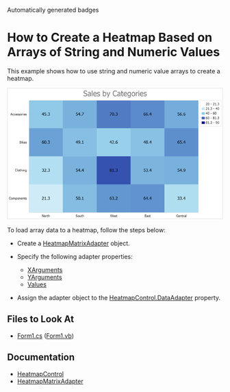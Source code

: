 <!-- default badges list -->
Automatically generated badges
<!-- default badges end -->

# How to Create a Heatmap Based on Arrays of String and Numeric Values

This example shows how to use string and numeric value arrays to create a heatmap.

![Resulting heatmap](Images/resulting-heatmap.png)

To load array data to a heatmap, follow the steps below:

- Create a [HeatmapMatrixAdapter](https://docs.devexpress.com/CoreLibraries/DevExpress.XtraCharts.Heatmap.HeatmapMatrixAdapter?v=21.2) object. 

- Specify the following adapter properties:

    - [XArguments](https://docs.devexpress.com/CoreLibraries/DevExpress.XtraCharts.Heatmap.HeatmapMatrixAdapter.XArguments?v=21.2)
    - [YArguments](https://docs.devexpress.com/CoreLibraries/DevExpress.XtraCharts.Heatmap.HeatmapMatrixAdapter.YArguments?v=21.2)
    - [Values](https://docs.devexpress.com/CoreLibraries/DevExpress.XtraCharts.Heatmap.HeatmapMatrixAdapter.Values?v=21.2)

- Assign the adapter object to the [HeatmapControl.DataAdapter](https://docs.devexpress.com/WindowsForms/DevExpress.XtraCharts.Heatmap.HeatmapControl.DataAdapter?v=21.2) property.

<!-- default file list -->
## Files to Look At

- [Form1.cs](./CS/Form1.cs) ([Form1.vb](./VB/Form1.vb))

<!-- default file list end -->

## Documentation

- [HeatmapControl](https://docs.devexpress.com/WindowsForms/DevExpress.XtraCharts.Heatmap.HeatmapControl?v=21.2&p=netframework)
- [HeatmapMatrixAdapter](https://docs.devexpress.com/CoreLibraries/DevExpress.XtraCharts.Heatmap.HeatmapMatrixAdapter?v=21.2)